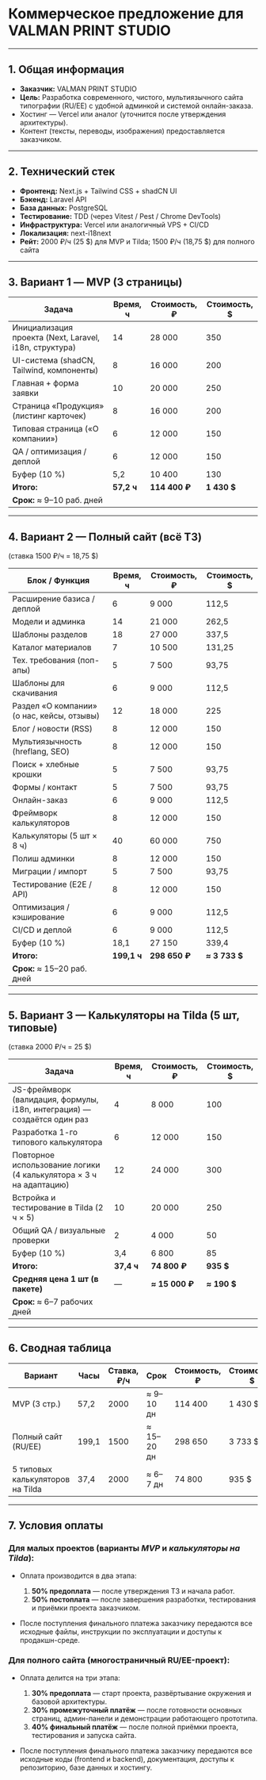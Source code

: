 # Коммерческое предложение для VALMAN PRINT STUDIO

---

## 1. Общая информация

* **Заказчик:** VALMAN PRINT STUDIO
* **Цель:** Разработка современного, чистого, мультиязычного сайта типографии (RU/EE) с удобной админкой и системой онлайн-заказа.
* Хостинг — Vercel или аналог (уточнится после утверждения архитектуры).
* Контент (тексты, переводы, изображения) предоставляется заказчиком.

---

## 2. Технический стек

* **Фронтенд:** Next.js + Tailwind CSS + shadCN UI
* **Бэкенд:** Laravel API
* **База данных:** PostgreSQL
* **Тестирование:** TDD (через Vitest / Pest / Chrome DevTools)
* **Инфраструктура:** Vercel или аналогичный VPS + CI/CD
* **Локализация:** next-i18next
* **Рейт:** 2000 ₽/ч (25 $) для MVP и Tilda; 1500 ₽/ч (18,75 $) для полного сайта

---

## 3. Вариант 1 — MVP (3 страницы)

| Задача                                                 | Время, ч   | Стоимость, ₽  | Стоимость, $ |
| ------------------------------------------------------ | ---------- | ------------- | ------------ |
| Инициализация проекта (Next, Laravel, i18n, структура) | 14         | 28 000        | 350          |
| UI-система (shadCN, Tailwind, компоненты)              | 8          | 16 000        | 200          |
| Главная + форма заявки                                 | 10         | 20 000        | 250          |
| Страница «Продукция» (листинг карточек)                | 8          | 16 000        | 200          |
| Типовая страница («О компании»)                        | 6          | 12 000        | 150          |
| QA / оптимизация / деплой                              | 6          | 12 000        | 150          |
| Буфер (10 %)                                           | 5,2        | 10 400        | 130          |
| **Итого:**                                             | **57,2 ч** | **114 400 ₽** | **1 430 $**  |
| **Срок:** ≈ 9–10 раб. дней                             |            |               |              |

---

## 4. Вариант 2 — Полный сайт (всё ТЗ)

(ставка 1500 ₽/ч = 18,75 $)

| Блок / Функция                             | Время, ч    | Стоимость, ₽  | Стоимость, $  |
| ------------------------------------------ | ----------- | ------------- | ------------- |
| Расширение базиса / деплой                 | 6           | 9 000         | 112,5         |
| Модели и админка                           | 14          | 21 000        | 262,5         |
| Шаблоны разделов                           | 18          | 27 000        | 337,5         |
| Каталог материалов                         | 7           | 10 500        | 131,25        |
| Тех. требования (поп-апы)                  | 5           | 7 500         | 93,75         |
| Шаблоны для скачивания                     | 6           | 9 000         | 112,5         |
| Раздел «О компании» (о нас, кейсы, отзывы) | 12          | 18 000        | 225           |
| Блог / новости (RSS)                       | 8           | 12 000        | 150           |
| Мультиязычность (hreflang, SEO)            | 8           | 12 000        | 150           |
| Поиск + хлебные крошки                     | 5           | 7 500         | 93,75         |
| Формы / контакт                            | 5           | 7 500         | 93,75         |
| Онлайн-заказ                               | 6           | 9 000         | 112,5         |
| Фреймворк калькуляторов                    | 8           | 12 000        | 150           |
| Калькуляторы (5 шт × 8 ч)                  | 40          | 60 000        | 750           |
| Полиш админки                              | 8           | 12 000        | 150           |
| Миграции / импорт                          | 5           | 7 500         | 93,75         |
| Тестирование (E2E / API)                   | 8           | 12 000        | 150           |
| Оптимизация / кэширование                  | 6           | 9 000         | 112,5         |
| CI/CD и деплой                             | 6           | 9 000         | 112,5         |
| Буфер (10 %)                               | 18,1        | 27 150        | 339,4         |
| **Итого:**                                 | **199,1 ч** | **298 650 ₽** | **≈ 3 733 $** |
| **Срок:** ≈ 15–20 раб. дней                |             |               |               |

---

## 5. Вариант 3 — Калькуляторы на Tilda (5 шт, типовые)

(ставка 2000 ₽/ч = 25 $)

| Задача                                                                   | Время, ч   | Стоимость, ₽   | Стоимость, $ |
| ------------------------------------------------------------------------ | ---------- | -------------- | ------------ |
| JS-фреймворк (валидация, формулы, i18n, интеграция) — создаётся один раз | 4          | 8 000          | 100          |
| Разработка 1-го типового калькулятора                                    | 6          | 12 000         | 150          |
| Повторное использование логики (4 калькулятора × 3 ч на адаптацию)       | 12         | 24 000         | 300          |
| Встройка и тестирование в Tilda (2 ч × 5)                                | 10         | 20 000         | 250          |
| Общий QA / визуальные проверки                                           | 2          | 4 000          | 50           |
| Буфер (10 %)                                                             | 3,4        | 6 800          | 85           |
| **Итого:**                                                               | **37,4 ч** | **74 800 ₽**   | **935 $**    |
| **Средняя цена 1 шт (в пакете)**                                         | —          | **≈ 15 000 ₽** | **≈ 190 $**  |
| **Срок:** ≈ 6–7 рабочих дней                                             |            |                |              |

---

## 6. Сводная таблица

| Вариант                          | Часы  | Ставка, ₽/ч | Срок       | Стоимость, ₽ | Стоимость, $ |
| -------------------------------- | ----- | ----------- | ---------- | ------------ | ------------ |
| MVP (3 стр.)                     | 57,2  | 2000        | ≈ 9–10 дн  | 114 400      | 1 430 $      |
| Полный сайт (RU/EE)              | 199,1 | 1500        | ≈ 15–20 дн | 298 650      | 3 733 $      |
| 5 типовых калькуляторов на Tilda | 37,4  | 2000        | ≈ 6–7 дн   | 74 800       | 935 $        |

---

## 7. Условия оплаты

### **Для малых проектов** (варианты *MVP* и *калькуляторы на Tilda*):

* Оплата производится в два этапа:

  1. **50% предоплата** — после утверждения ТЗ и начала работ.
  2. **50% постоплата** — после завершения разработки, тестирования и приёмки проекта заказчиком.

* После поступления финального платежа заказчику передаются все исходные файлы, инструкции по эксплуатации и доступы к продакшн-среде.

### **Для полного сайта (многостраничный RU/EE-проект):**

* Оплата делится на три этапа:

  1. **30% предоплата** — старт проекта, развёртывание окружения и базовой архитектуры.
  2. **30% промежуточный платёж** — после готовности основных страниц, админ-панели и демонстрации работающего прототипа.
  3. **40% финальный платёж** — после полной приёмки проекта, тестирования и запуска сайта.

* После поступления финального платежа заказчику передаются все исходные коды (frontend и backend), документация, доступы к репозиторию, базе данных и хостингу.